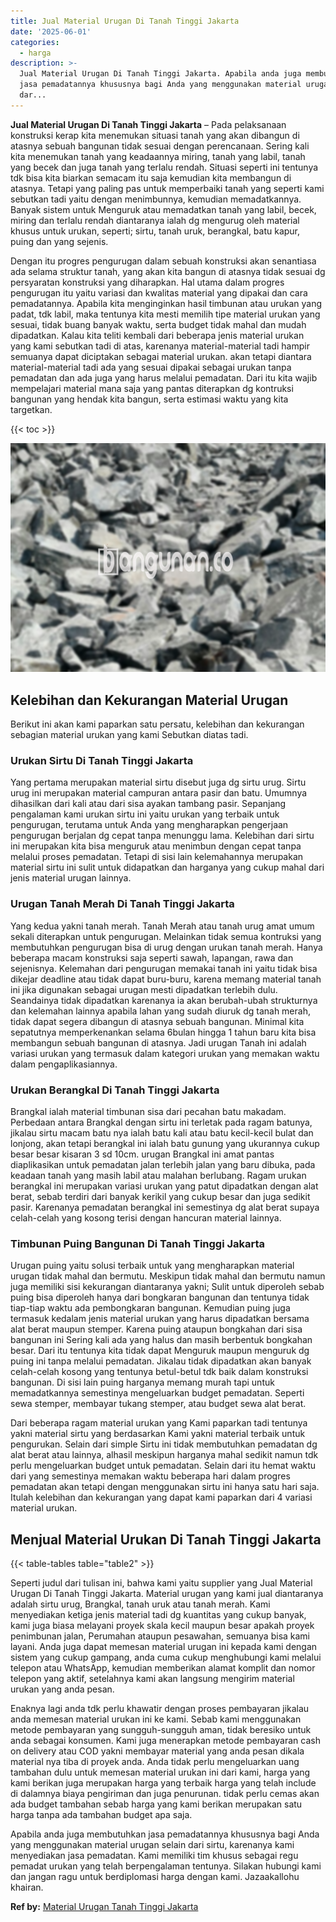 ```yaml
---
title: Jual Material Urugan Di Tanah Tinggi Jakarta
date: '2025-06-01'
categories:
  - harga
description: >-
  Jual Material Urugan Di Tanah Tinggi Jakarta. Apabila anda juga membutuhkan
  jasa pemadatannya khususnya bagi Anda yang menggunakan material urugan selain
  dar...
---
```


**Jual Material Urugan Di Tanah Tinggi Jakarta** – Pada pelaksanaan konstruksi kerap kita menemukan situasi tanah yang akan dibangun di atasnya sebuah bangunan tidak sesuai dengan perencanaan. Sering kali kita menemukan tanah yang keadaannya miring, tanah yang labil, tanah yang becek dan juga tanah yang terlalu rendah. Situasi seperti ini tentunya tdk bisa kita biarkan semacam itu saja kemudian kita membangun di atasnya. Tetapi yang paling pas untuk memperbaiki tanah yang seperti kami sebutkan tadi yaitu dengan menimbunnya, kemudian memadatkannya. Banyak sistem untuk Menguruk atau memadatkan tanah yang labil, becek, miring dan terlalu rendah diantaranya ialah dg mengurug oleh material khusus untuk urukan, seperti; sirtu, tanah uruk, berangkal, batu kapur, puing dan yang sejenis.

Dengan itu progres pengurugan dalam sebuah konstruksi akan senantiasa ada selama struktur tanah, yang akan kita bangun di atasnya tidak sesuai dg persyaratan konstruksi yang diharapkan. Hal utama dalam progres pengurugan itu yaitu variasi dan kwalitas material yang dipakai dan cara pemadatannya. Apabila kita menginginkan hasil timbunan atau urukan yang padat, tdk labil, maka tentunya kita mesti memilih tipe material urukan yang sesuai, tidak buang banyak waktu, serta budget tidak mahal dan mudah dipadatkan. Kalau kita teliti kembali dari beberapa jenis material urukan yang kami sebutkan tadi di atas, karenanya material-material tadi hampir semuanya dapat diciptakan sebagai material urukan. akan tetapi diantara material-material tadi ada yang sesuai dipakai sebagai urukan tanpa pemadatan dan ada juga yang harus melalui pemadatan. Dari itu kita wajib mempelajari material mana saja yang pantas diterapkan dg kontruksi bangunan yang hendak kita bangun, serta estimasi waktu yang kita targetkan.

{{< toc >}}

![Jual Material Urugan Di Tanah Tinggi Jakarta](/images/jual-urugan-18.png)

## Kelebihan dan Kekurangan Material Urugan

Berikut ini akan kami paparkan satu persatu, kelebihan dan kekurangan sebagian material urukan yang kami Sebutkan diatas tadi.

### Urukan Sirtu Di Tanah Tinggi Jakarta

Yang pertama merupakan material sirtu disebut juga dg sirtu urug. Sirtu urug ini merupakan material campuran antara pasir dan batu. Umumnya dihasilkan dari kali atau dari sisa ayakan tambang pasir. Sepanjang pengalaman kami urukan sirtu ini yaitu urukan yang terbaik untuk pengurugan, terutama untuk Anda yang mengharapkan pengerjaan pengurugan berjalan dg cepat tanpa menunggu lama. Kelebihan dari sirtu ini merupakan kita bisa menguruk atau menimbun dengan cepat tanpa melalui proses pemadatan. Tetapi di sisi lain kelemahannya merupakan material sirtu ini sulit untuk didapatkan dan harganya yang cukup mahal dari jenis material urugan lainnya.

### Urugan Tanah Merah Di Tanah Tinggi Jakarta

Yang kedua yakni tanah merah. Tanah Merah atau tanah urug amat umum sekali diterapkan untuk pengurugan. Melainkan tidak semua kontruksi yang membutuhkan pengurugan bisa di urug dengan urukan tanah merah. Hanya beberapa macam konstruksi saja seperti sawah, lapangan, rawa dan sejenisnya. Kelemahan dari pengurugan memakai tanah ini yaitu tidak bisa dikejar deadline atau tidak dapat buru-buru, karena memang material tanah ini jika digunakan sebagai urugan mesti dipadatkan terlebih dulu. Seandainya tidak dipadatkan karenanya ia akan berubah-ubah strukturnya dan kelemahan lainnya apabila lahan yang sudah diuruk dg tanah merah, tidak dapat segera dibangun di atasnya sebuah bangunan. Minimal kita sepatutnya memperkenankan selama 6bulan hingga 1 tahun baru kita bisa membangun sebuah bangunan di atasnya. Jadi urugan Tanah ini adalah variasi urukan yang termasuk dalam kategori urukan yang memakan waktu dalam pengaplikasiannya.

### Urukan Berangkal Di Tanah Tinggi Jakarta

Brangkal ialah material timbunan sisa dari pecahan batu makadam. Perbedaan antara Brangkal dengan sirtu ini terletak pada ragam batunya, jikalau sirtu macam batu nya ialah batu kali atau batu kecil-kecil bulat dan lonjong, akan tetapi berangkal ini ialah batu gunung yang ukurannya cukup besar besar kisaran 3 sd 10cm. urugan Brangkal ini amat pantas diaplikasikan untuk pemadatan jalan terlebih jalan yang baru dibuka, pada keadaan tanah yang masih labil atau malahan berlubang. Ragam urukan berangkal ini merupakan variasi urukan yang patut dipadatkan dengan alat berat, sebab terdiri dari banyak kerikil yang cukup besar dan juga sedikit pasir. Karenanya pemadatan berangkal ini semestinya dg alat berat supaya celah-celah yang kosong terisi dengan hancuran material lainnya.

### Timbunan Puing Bangunan Di Tanah Tinggi Jakarta

Urugan puing yaitu solusi terbaik untuk yang mengharapkan material urugan tidak mahal dan bermutu. Meskipun tidak mahal dan bermutu namun juga memiliki sisi kekurangan diantaranya yakni; Sulit untuk diperoleh sebab puing bisa diperoleh hanya dari bongkaran bangunan dan tentunya tidak tiap-tiap waktu ada pembongkaran bangunan. Kemudian puing juga termasuk kedalam jenis material urukan yang harus dipadatkan bersama alat berat maupun stemper. Karena puing ataupun bongkahan dari sisa bangunan ini Sering kali ada yang halus dan masih berbentuk bongkahan besar. Dari itu tentunya kita tidak dapat Menguruk maupun menguruk dg puing ini tanpa melalui pemadatan. Jikalau tidak dipadatkan akan banyak celah-celah kosong yang tentunya betul-betul tdk baik dalam konstruksi bangunan. Di sisi lain puing harganya memang murah tapi untuk memadatkannya semestinya mengeluarkan budget pemadatan. Seperti sewa stemper, membayar tukang stemper, atau budget sewa alat berat.

Dari beberapa ragam material urukan yang Kami paparkan tadi tentunya yakni material sirtu yang berdasarkan Kami yakni material terbaik untuk pengurukan. Selain dari simple Sirtu ini tidak membutuhkan pemadatan dg alat berat atau lainnya, alhasil meskipun harganya mahal sedikit namun tdk perlu mengeluarkan budget untuk pemadatan. Selain dari itu hemat waktu dari yang semestinya memakan waktu beberapa hari dalam progres pemadatan akan tetapi dengan menggunakan sirtu ini hanya satu hari saja. Itulah kelebihan dan kekurangan yang dapat kami paparkan dari 4 variasi material urukan.

## Menjual Material Urukan Di Tanah Tinggi Jakarta

{{< table-tables table="table2" >}}

Seperti judul dari tulisan ini, bahwa kami yaitu supplier yang Jual Material Urugan Di Tanah Tinggi Jakarta. Material urugan yang kami jual diantaranya adalah sirtu urug, Brangkal, tanah uruk atau tanah merah. Kami menyediakan ketiga jenis material tadi dg kuantitas yang cukup banyak, kami juga biasa melayani proyek skala kecil maupun besar apakah proyek penimbunan jalan, Perumahan ataupun pesawahan, semuanya bisa kami layani. Anda juga dapat memesan material urugan ini kepada kami dengan sistem yang cukup gampang, anda cuma cukup menghubungi kami melalui telepon atau WhatsApp, kemudian memberikan alamat komplit dan nomor telepon yang aktif, setelahnya kami akan langsung mengirim material urukan yang anda pesan.

Enaknya lagi anda tdk perlu khawatir dengan proses pembayaran jikalau anda memesan material urukan ini ke kami. Sebab kami menggunakan metode pembayaran yang sungguh-sungguh aman, tidak beresiko untuk anda sebagai konsumen. Kami juga menerapkan metode pembayaran cash on delivery atau COD yakni membayar material yang anda pesan dikala material nya tiba di proyek anda. Anda tidak perlu mengeluarkan uang tambahan dulu untuk memesan material urukan ini dari kami, harga yang kami berikan juga merupakan harga yang terbaik harga yang telah include di dalamnya biaya pengiriman dan juga penurunan. tidak perlu cemas akan ada budget tambahan sebab harga yang kami berikan merupakan satu harga tanpa ada tambahan budget apa saja.

Apabila anda juga membutuhkan jasa pemadatannya khususnya bagi Anda yang menggunakan material urugan selain dari sirtu, karenanya kami menyediakan jasa pemadatan. Kami memiliki tim khusus sebagai regu pemadat urukan yang telah berpengalaman tentunya. Silakan hubungi kami dan jangan ragu untuk berdiplomasi harga dengan kami. Jazaakallohu khairan.

**Ref by:** [Material Urugan Tanah Tinggi Jakarta](https://id.wikipedia.org/wiki/Material)
